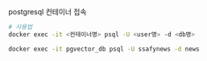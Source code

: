 postgresql 컨테이너 접속
```bash
# 사용법
docker exec -it <컨테이너명> psql -U <user명> -d <db명>
```
```bash
docker exec -it pgvector_db psql -U ssafynews -d news
```